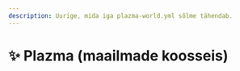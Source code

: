 ```yaml
---
description: Uurige, mida iga plazma-world.yml sõlme tähendab.
---
```


# ✨ Plazma (maailmade koosseis)
